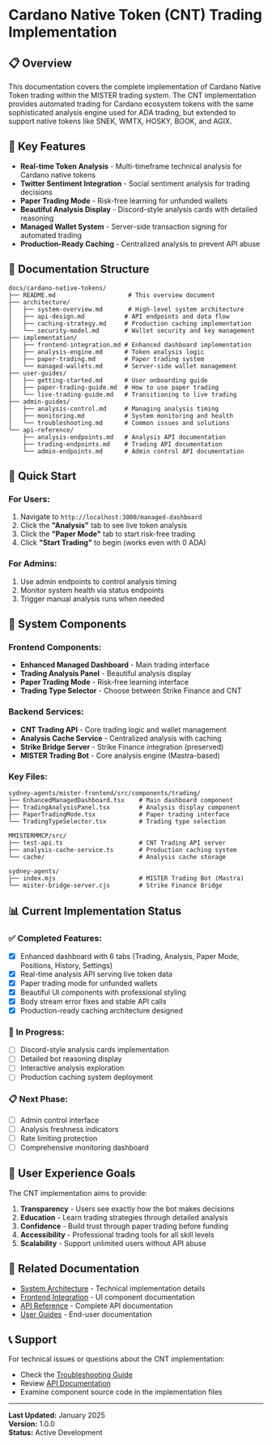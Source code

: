 # Cardano Native Token (CNT) Trading Implementation

## 📋 **Overview**

This documentation covers the complete implementation of Cardano Native Token trading within the MISTER trading system. The CNT implementation provides automated trading for Cardano ecosystem tokens with the same sophisticated analysis engine used for ADA trading, but extended to support native tokens like SNEK, WMTX, HOSKY, BOOK, and AGIX.

## 🎯 **Key Features**

- **Real-time Token Analysis** - Multi-timeframe technical analysis for Cardano native tokens
- **Twitter Sentiment Integration** - Social sentiment analysis for trading decisions
- **Paper Trading Mode** - Risk-free learning for unfunded wallets
- **Beautiful Analysis Display** - Discord-style analysis cards with detailed reasoning
- **Managed Wallet System** - Server-side transaction signing for automated trading
- **Production-Ready Caching** - Centralized analysis to prevent API abuse

## 📁 **Documentation Structure**

```
docs/cardano-native-tokens/
├── README.md                    # This overview document
├── architecture/
│   ├── system-overview.md       # High-level system architecture
│   ├── api-design.md           # API endpoints and data flow
│   ├── caching-strategy.md     # Production caching implementation
│   └── security-model.md       # Wallet security and key management
├── implementation/
│   ├── frontend-integration.md # Enhanced dashboard implementation
│   ├── analysis-engine.md      # Token analysis logic
│   ├── paper-trading.md        # Paper trading system
│   └── managed-wallets.md      # Server-side wallet management
├── user-guides/
│   ├── getting-started.md      # User onboarding guide
│   ├── paper-trading-guide.md  # How to use paper trading
│   └── live-trading-guide.md   # Transitioning to live trading
├── admin-guides/
│   ├── analysis-control.md     # Managing analysis timing
│   ├── monitoring.md           # System monitoring and health
│   └── troubleshooting.md      # Common issues and solutions
└── api-reference/
    ├── analysis-endpoints.md   # Analysis API documentation
    ├── trading-endpoints.md    # Trading API documentation
    └── admin-endpoints.md      # Admin control API documentation
```

## 🚀 **Quick Start**

### **For Users:**
1. Navigate to `http://localhost:3000/managed-dashboard`
2. Click the **"Analysis"** tab to see live token analysis
3. Click the **"Paper Mode"** tab to start risk-free trading
4. Click **"Start Trading"** to begin (works even with 0 ADA)

### **For Admins:**
1. Use admin endpoints to control analysis timing
2. Monitor system health via status endpoints
3. Trigger manual analysis runs when needed

## 🔧 **System Components**

### **Frontend Components:**
- **Enhanced Managed Dashboard** - Main trading interface
- **Trading Analysis Panel** - Beautiful analysis display
- **Paper Trading Mode** - Risk-free learning interface
- **Trading Type Selector** - Choose between Strike Finance and CNT

### **Backend Services:**
- **CNT Trading API** - Core trading logic and wallet management
- **Analysis Cache Service** - Centralized analysis with caching
- **Strike Bridge Server** - Strike Finance integration (preserved)
- **MISTER Trading Bot** - Core analysis engine (Mastra-based)

### **Key Files:**
```
sydney-agents/mister-frontend/src/components/trading/
├── EnhancedManagedDashboard.tsx    # Main dashboard component
├── TradingAnalysisPanel.tsx        # Analysis display component
├── PaperTradingMode.tsx            # Paper trading interface
└── TradingTypeSelector.tsx         # Trading type selection

MMISTERMMCP/src/
├── test-api.ts                     # CNT Trading API server
├── analysis-cache-service.ts       # Production caching system
└── cache/                          # Analysis cache storage

sydney-agents/
├── index.mjs                       # MISTER Trading Bot (Mastra)
└── mister-bridge-server.cjs        # Strike Finance Bridge
```

## 📊 **Current Implementation Status**

### ✅ **Completed Features:**
- [x] Enhanced dashboard with 6 tabs (Trading, Analysis, Paper Mode, Positions, History, Settings)
- [x] Real-time analysis API serving live token data
- [x] Paper trading mode for unfunded wallets
- [x] Beautiful UI components with professional styling
- [x] Body stream error fixes and stable API calls
- [x] Production-ready caching architecture designed

### 🔄 **In Progress:**
- [ ] Discord-style analysis cards implementation
- [ ] Detailed bot reasoning display
- [ ] Interactive analysis exploration
- [ ] Production caching system deployment

### 📋 **Next Phase:**
- [ ] Admin control interface
- [ ] Analysis freshness indicators
- [ ] Rate limiting protection
- [ ] Comprehensive monitoring dashboard

## 🎯 **User Experience Goals**

The CNT implementation aims to provide:

1. **Transparency** - Users see exactly how the bot makes decisions
2. **Education** - Learn trading strategies through detailed analysis
3. **Confidence** - Build trust through paper trading before funding
4. **Accessibility** - Professional trading tools for all skill levels
5. **Scalability** - Support unlimited users without API abuse

## 🔗 **Related Documentation**

- [System Architecture](./architecture/system-overview.md) - Technical implementation details
- [Frontend Integration](./implementation/frontend-integration.md) - UI component documentation
- [API Reference](./api-reference/) - Complete API documentation
- [User Guides](./user-guides/) - End-user documentation

## 📞 **Support**

For technical issues or questions about the CNT implementation:
- Check the [Troubleshooting Guide](./admin-guides/troubleshooting.md)
- Review [API Documentation](./api-reference/)
- Examine component source code in the implementation files

---

**Last Updated:** January 2025  
**Version:** 1.0.0  
**Status:** Active Development
